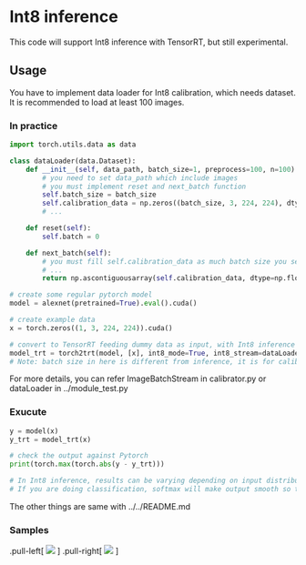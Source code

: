 # Int8 inference

This code will support Int8 inference with TensorRT, but still experimental.  


## Usage

You have to implement data loader for Int8 calibration, which needs dataset.  
It is recommended to load at least 100 images.

### In practice

```python
import torch.utils.data as data

class dataLoader(data.Dataset):
    def __init__(self, data_path, batch_size=1, preprocess=100, n=100):
        # you need to set data_path which include images
        # you must implement reset and next_batch function
        self.batch_size = batch_size
        self.calibration_data = np.zeros((batch_size, 3, 224, 224), dtype=np.float32)
        # ...

    def reset(self):
        self.batch = 0

    def next_batch(self):
        # you must fill self.calibration_data as much batch size you set.
        # ...
        return np.ascontiguousarray(self.calibration_data, dtype=np.float32)

# create some regular pytorch model
model = alexnet(pretrained=True).eval().cuda()

# create example data
x = torch.zeros((1, 3, 224, 224)).cuda()

# convert to TensorRT feeding dummy data as input, with Int8 inference mode
model_trt = torch2trt(model, [x], int8_mode=True, int8_stream=dataLoader("data/path", batch_size=5, preprocess=augmentation))
# Note: batch size in here is different from inference, it is for calibration
```

For more details, you can refer ImageBatchStream in calibrator.py or dataLoader in ../module_test.py

### Exucute

```python
y = model(x)
y_trt = model_trt(x)

# check the output against Pytorch
print(torch.max(torch.abs(y - y_trt)))

# In Int8 inference, results can be varying depending on input distribution.
# If you are doing classification, softmax will make output smooth so that results will be similar.
```

The other things are same with ../../README.md


### Samples

.pull-left[
<img src="https://github.com/jtlee90/res-model-torch2trt/blob/master/torch2trt/calibration/samples/Float_inference">
]
.pull-right[
<img src="https://github.com/jtlee90/res-model-torch2trt/blob/master/torch2trt/calibration/samples/Int8_inference">
]
